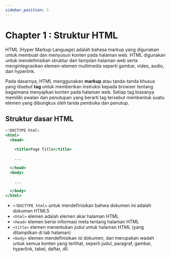 ```yaml
---
sidebar_position: 1
---
```


# Chapter 1 : Struktur HTML

HTML (Hyper Markup Language) adalah bahasa markup yang digunakan untuk membuat dan menyusun konten pada halaman web. HTML digunakan untuk mendefinisikan struktur dan tampilan halaman web serta mengintegrasikan elemen-elemen multimedia seperti gambar, video, audio, dan hyperlink.

Pada dasarnya, HTML menggunakan **markup** atau tanda-tanda khusus yang disebut **tag** untuk memberikan instruksi kepada browser tentang bagaimana menyajikan konten pada halaman web. Setiap tag biasanya memiliki awalan dan penutupan yang berarti tag tersebut membentuk suatu elemen yang dibungkus oleh tanda pembuka dan penutup.

## Struktur dasar HTML

```jsx title="index.html"
<!DOCTYPE html>
<html>
  <head>

    <title>Page Title</title>

    ...

  </head>
  <body>

    ...

  </body>
</html>
```

- `<!DOCTYPE html>` untuk mendefinisikan bahwa dokumen ini adalah dokumen HTML5
- `<html>` elemen adalah elemen akar halaman HTML
- `<head>` elemen berisi informasi meta tentang halaman HTML
- `<title>` elemen menentukan judul untuk halaman HTML (yang ditampilkan di tab halaman)
- `<body>` elemen mendefinisikan isi dokumen, dan merupakan wadah untuk semua konten yang terlihat, seperti judul, paragraf, gambar, hyperlink, tabel, daftar, dll.
